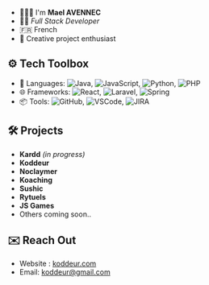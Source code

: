 
- 🙋🏽‍♂️ I'm **Mael AVENNEC**
- 👨‍💻 *Full Stack Developer*
- 🇫🇷 French 
- 🎨 Creative project enthusiast   

## ⚙️ Tech Toolbox

- 🔧 Languages: ![Java](https://img.shields.io/badge/-Java-orange), ![JavaScript](https://img.shields.io/badge/-JavaScript-yellow), ![Python](https://img.shields.io/badge/-Python-green), ![PHP](https://img.shields.io/badge/-PHP-purple)
- 🌐 Frameworks: ![React](https://img.shields.io/badge/-React-blue), ![Laravel](https://img.shields.io/badge/-Laravel-red), ![Spring](https://img.shields.io/badge/-Spring-green) 
- 📦 Tools: ![GitHub](https://img.shields.io/badge/-GitHub-black), ![VSCode](https://img.shields.io/badge/-VSCode-blue), ![JIRA](https://img.shields.io/badge/-JIRA-orange)

## 🛠️ Projects
- **Kardd** *(in progress)*
- **Koddeur**
- **Noclaymer**
- **Koaching**
- **Sushic**
- **Rytuels**
- **JS Games**
- Others coming soon..

## ✉️ Reach Out
- Website : [koddeur.com](https://koddeur.com)
- Email: koddeur@gmail.com
